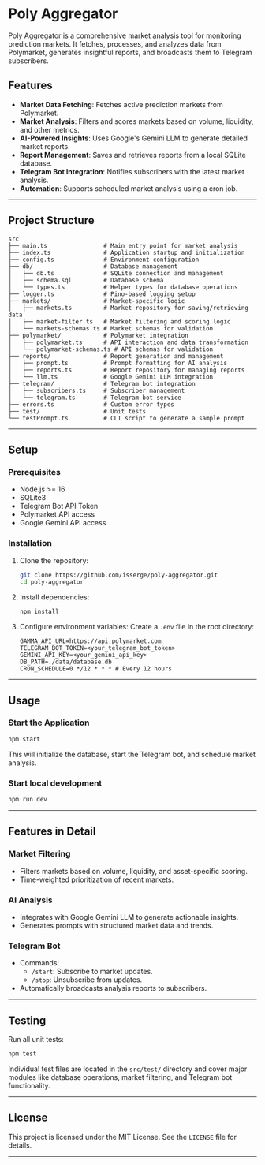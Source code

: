 # Poly Aggregator

Poly Aggregator is a comprehensive market analysis tool for monitoring prediction markets. It fetches, processes, and analyzes data from Polymarket, generates insightful reports, and broadcasts them to Telegram subscribers.

## Features

- **Market Data Fetching**: Fetches active prediction markets from Polymarket.
- **Market Analysis**: Filters and scores markets based on volume, liquidity, and other metrics.
- **AI-Powered Insights**: Uses Google's Gemini LLM to generate detailed market reports.
- **Report Management**: Saves and retrieves reports from a local SQLite database.
- **Telegram Bot Integration**: Notifies subscribers with the latest market analysis.
- **Automation**: Supports scheduled market analysis using a cron job.

---

## Project Structure

```
src
├── main.ts                # Main entry point for market analysis
├── index.ts               # Application startup and initialization
├── config.ts              # Environment configuration
├── db/                    # Database management
│   ├── db.ts              # SQLite connection and management
│   ├── schema.sql         # Database schema
│   └── types.ts           # Helper types for database operations
├── logger.ts              # Pino-based logging setup
├── markets/               # Market-specific logic
│   ├── markets.ts         # Market repository for saving/retrieving data
│   ├── market-filter.ts   # Market filtering and scoring logic
│   └── markets-schemas.ts # Market schemas for validation
├── polymarket/            # Polymarket integration
│   ├── polymarket.ts      # API interaction and data transformation
│   └── polymarket-schemas.ts # API schemas for validation
├── reports/               # Report generation and management
│   ├── prompt.ts          # Prompt formatting for AI analysis
│   ├── reports.ts         # Report repository for managing reports
│   └── llm.ts             # Google Gemini LLM integration
├── telegram/              # Telegram bot integration
│   ├── subscribers.ts     # Subscriber management
│   └── telegram.ts        # Telegram bot service
├── errors.ts              # Custom error types
├── test/                  # Unit tests
└── testPrompt.ts          # CLI script to generate a sample prompt
```

---

## Setup

### Prerequisites

- Node.js >= 16
- SQLite3
- Telegram Bot API Token
- Polymarket API access
- Google Gemini API access

### Installation

1. Clone the repository:

   ```bash
   git clone https://github.com/isserge/poly-aggregator.git
   cd poly-aggregator
   ```

2. Install dependencies:

   ```bash
   npm install
   ```

3. Configure environment variables:
   Create a `.env` file in the root directory:
   ```env
   GAMMA_API_URL=https://api.polymarket.com
   TELEGRAM_BOT_TOKEN=<your_telegram_bot_token>
   GEMINI_API_KEY=<your_gemini_api_key>
   DB_PATH=./data/database.db
   CRON_SCHEDULE=0 */12 * * * # Every 12 hours
   ```

---

## Usage

### Start the Application

```bash
npm start
```

This will initialize the database, start the Telegram bot, and schedule market analysis.

### Start local development

```bash
npm run dev
```

---

## Features in Detail

### Market Filtering

- Filters markets based on volume, liquidity, and asset-specific scoring.
- Time-weighted prioritization of recent markets.

### AI Analysis

- Integrates with Google Gemini LLM to generate actionable insights.
- Generates prompts with structured market data and trends.

### Telegram Bot

- Commands:
  - `/start`: Subscribe to market updates.
  - `/stop`: Unsubscribe from updates.
- Automatically broadcasts analysis reports to subscribers.

---

## Testing

Run all unit tests:

```bash
npm test
```

Individual test files are located in the `src/test/` directory and cover major modules like database operations, market filtering, and Telegram bot functionality.

---

## License

This project is licensed under the MIT License. See the `LICENSE` file for details.

---
